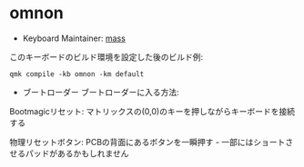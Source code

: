 # omnon

- Keyboard Maintainer: [mass](https://x.com/mass_0X00)

このキーボードのビルド環境を設定した後のビルド例:

    qmk compile -kb omnon -km default

- ブートローダー
  ブートローダーに入る方法:

Bootmagicリセット:
マトリックスの(0,0)のキーを押しながらキーボードを接続する

物理リセットボタン:
PCBの背面にあるボタンを一瞬押す - 一部にはショートさせるパッドがあるかもしれません
